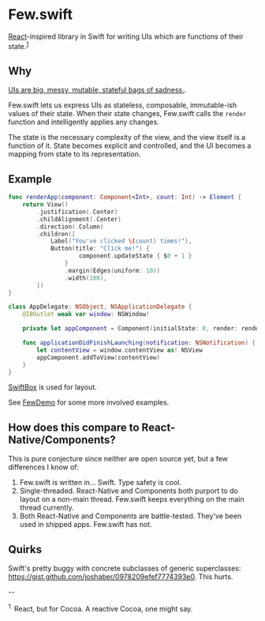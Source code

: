 # Few.swift

[React](http://facebook.github.io/react/)-inspired library in Swift for writing
UIs which are functions of their state.<sup><a href="#lol">1</a></sup>

## Why

[UIs are big, messy, mutable, stateful bags of sadness.](http://joshaber.github.io/2015/01/30/why-react-native-matters/).

Few.swift lets us express UIs as stateless, composable, immutable-ish values of
their state. When their state changes, Few.swift calls the `render` function and
intelligently applies any changes.

The state is the necessary complexity of the view, and the view itself is a
function of it. State becomes explicit and controlled, and the UI becomes a
mapping from state to its representation.

## Example

```swift
func renderApp(component: Component<Int>, count: Int) -> Element {
	return View()
		.justification(.Center)
		.childAlignment(.Center)
		.direction(.Column)
		.children([
			Label("You've clicked \(count) times!"),
			Button(title: "Click me!") {
					component.updateState { $0 + 1 }
				}
				.margin(Edges(uniform: 10))
				.width(100),
		])
}

class AppDelegate: NSObject, NSApplicationDelegate {
	@IBOutlet weak var window: NSWindow!

	private let appComponent = Component(initialState: 0, render: renderApp)

	func applicationDidFinishLaunching(notification: NSNotification) {
		let contentView = window.contentView as! NSView
		appComponent.addToView(contentView)
	}
}
```

[SwiftBox](https://github.com/joshaber/SwiftBox) is used for layout.

See [FewDemo](FewDemo) for some more involved examples.

## How does this compare to React-Native/Components?

This is pure conjecture since neither are open source yet, but a few
differences I know of:

1. Few.swift is written in... Swift. Type safety is cool.
2. Single-threaded. React-Native and Components both purport to do layout on a
non-main thread. Few.swift keeps everything on the main thread currently.
3. Both React-Native and Components are battle-tested. They've been used in
shipped apps. Few.swift has not.

## Quirks

Swift's pretty buggy with concrete subclasses of generic superclasses: https://gist.github.com/joshaber/0978209efef7774393e0.
This hurts.

--

<a name="lol"><sup>1.</sup></a> React, but for Cocoa. A reactive Cocoa, one might say.
